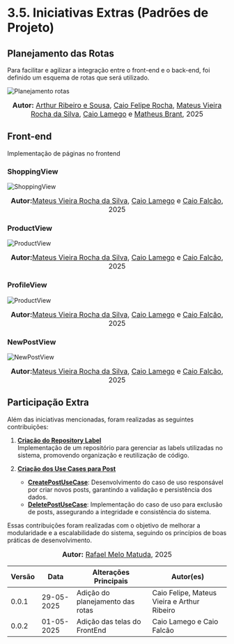 # 3.5. Iniciativas Extras (Padrões de Projeto)

## Planejamento das Rotas

Para facilitar e agilizar a integração entre o front-end e o back-end, foi definido um esquema de rotas que será utilizado.

![Planejamento rotas](../assets/planejamento_rotas.png)

<font size="3"><p style="text-align: center"><b>Autor:</b> [Arthur Ribeiro e Sousa](https://github.com/artrsousa1), [Caio Felipe Rocha](https://github.com/caio-felipee), [Mateus Vieira Rocha da Silva](https://github.com/mateusvrs), [Caio Lamego](https://github.com/caiolamego) e [Matheus Brant](https://github.com/MatheussBrant), 2025 </p></font>

## Front-end

Implementação de páginas no frontend

### ShoppingView

![ShoppingView](../assets/shoppingView.png)

<font size="3"><p style="text-align: center"><b>Autor:</b>[Mateus Vieira Rocha da Silva](https://github.com/mateusvrs), [Caio Lamego](https://github.com/caiolamego) e [Caio Falcão](https://github.com/CaioHabibe), 2025 </p></font>

### ProductView

![ProductView](../assets/productView.png)

<font size="3"><p style="text-align: center"><b>Autor:</b>[Mateus Vieira Rocha da Silva](https://github.com/mateusvrs), [Caio Lamego](https://github.com/caiolamego) e [Caio Falcão](https://github.com/CaioHabibe), 2025 </p></font>

### ProfileView

![ProductView](../assets/profileView.png)

<font size="3"><p style="text-align: center"><b>Autor:</b>[Mateus Vieira Rocha da Silva](https://github.com/mateusvrs), [Caio Lamego](https://github.com/caiolamego) e [Caio Falcão](https://github.com/CaioHabibe), 2025 </p></font>

### NewPostView
![NewPostView](../assets/newPostView.png)

<font size="3"><p style="text-align: center"><b>Autor:</b>[Mateus Vieira Rocha da Silva](https://github.com/mateusvrs), [Caio Lamego](https://github.com/caiolamego) e [Caio Falcão](https://github.com/CaioHabibe), 2025 </p></font>

## Participação Extra

Além das iniciativas mencionadas, foram realizadas as seguintes contribuições:

1. **[Criação do Repository Label](https://github.com/UnBArqDsw2025-1-Turma02/2025.1-T02-G3_PlanteVcMesmo_Entrega_03/pull/29/commits/c54ab79486bfd9bb6836d7f939a57f2d8ac5bafe)**  
   Implementação de um repositório para gerenciar as labels utilizadas no sistema, promovendo organização e reutilização de código.

2. **[Criação dos Use Cases para Post](https://github.com/UnBArqDsw2025-1-Turma02/2025.1-T02-G3_PlanteVcMesmo_Entrega_03/pull/31)**  
   - **[CreatePostUseCase](https://github.com/UnBArqDsw2025-1-Turma02/2025.1-T02-G3_PlanteVcMesmo_Entrega_03/pull/31/commits/a2ef4ab14aae0f615a05e849e81f2efcff72c721)**: Desenvolvimento do caso de uso responsável por criar novos posts, garantindo a validação e persistência dos dados.
   - **[DeletePostUseCase](https://github.com/UnBArqDsw2025-1-Turma02/2025.1-T02-G3_PlanteVcMesmo_Entrega_03/pull/31/commits/15e7464ba329d36c9be46d4e0707f27c10d9cf8d)**: Implementação do caso de uso para exclusão de posts, assegurando a integridade e consistência do sistema.

Essas contribuições foram realizadas com o objetivo de melhorar a modularidade e a escalabilidade do sistema, seguindo os princípios de boas práticas de desenvolvimento.

<font size="3"><p style="text-align: center"><b>Autor:</b> [Rafael Melo Matuda](https://github.com/rmatuda), 2025 </p></font>



| Versão | Data       | Alterações Principais                             | Autor(es)                   |
|--------|------------|---------------------------------------------------| --------------------------- |
| 0.0.1  | 29-05-2025 | Adição do planejamento das rotas                  | Caio Felipe, Mateus Vieira e Arthur Ribeiro |
| 0.0.2  | 01-05-2025 | Adição das telas do FrontEnd                | Caio Lamego e Caio Falcão |
